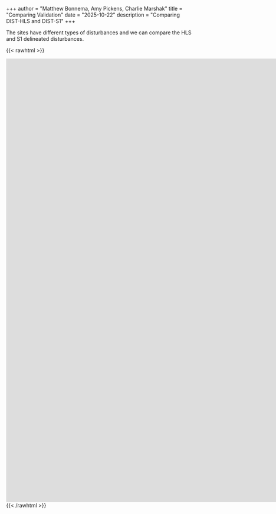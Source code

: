 +++
author = "Matthew Bonnema, Amy Pickens, Charlie Marshak"
title = "Comparing Validation"
date = "2025-10-22"
description = "Comparing DIST-HLS and DIST-S1"
+++

The sites have different types of disturbances and we can compare the HLS and S1 delineated disturbances.

{{< rawhtml >}}
  <style>
    #gee-app-frame {
      width: 1600px;
      height: 1200px;
      border: none;
    }
  </style>
  <iframe
        id="gee-app-frame"
        src="https://opera-one.projects.earthengine.app/view/dist-s1-sample-explorer"
        allowfullscreen>
    </iframe>
{{< /rawhtml >}}